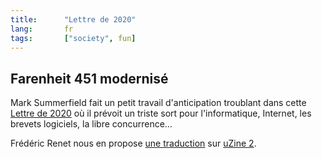 ```yaml
---
title:      "Lettre de 2020"
lang:       fr
tags:       ["society", fun]
---
```


## Farenheit 451 modernisé

Mark Summerfield fait un petit travail d'anticipation troublant dans cette [Lettre de 2020](http://www.osopinion.com/Opinions/MarkSummerfield/MarkSummerfield3.html) où il prévoit un triste sort pour l'informatique, Internet, les brevets logiciels, la libre concurrence…

Frédéric Renet nous en propose [une traduction](http://www.uzine.net/article138.html) sur [uZine 2](http://www.uzine.net/).

